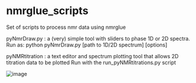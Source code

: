   # nmrglue_scripts
  

Set of scripts to process nmr data using nmrglue

pyNmrDraw.py   :  a (very) simple tool with sliders to phase 1D or 2D spectra. 
Run as: python pyNmrDraw.py [path to 1D/2D spectrum] [options]

pyNMRtitration :  a text editor and spectrum plotting tool that allows 2D titration data to be plotted
Run with the run_pyNMRtitrations.py script


![image](https://github.com/karamanoslab/nmrglue_scripts/assets/118688626/b8834c0c-93d5-4131-a355-383de2437f6a)




